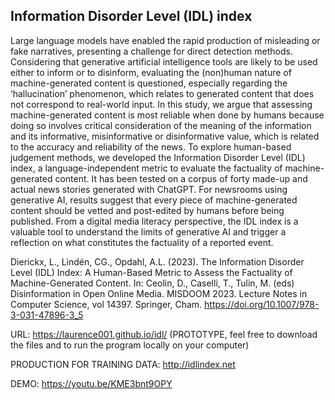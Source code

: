 ## Information Disorder Level (IDL) index

Large language models have enabled the rapid production of misleading or fake narratives, presenting a challenge for direct detection methods. Considering that generative artificial intelligence tools are likely to be used either to inform or to disinform, evaluating the (non)human nature of machine-generated content is questioned, especially regarding the ‘hallucination’ phenomenon, which relates to generated content that does not correspond to real-world input. In this study, we argue that assessing machine-generated content is most reliable when done by humans because doing so involves critical consideration of the meaning of the information and its informative, misinformative or disinformative value, which is related to the accuracy and reliability of the news. To explore human-based judgement methods, we developed the Information Disorder Level (IDL) index, a language-independent metric to evaluate the factuality of machine-generated content. It has been tested on a corpus of forty made-up and actual news stories generated with ChatGPT. For newsrooms using generative AI, results suggest that every piece of machine-generated content should be vetted and post-edited by humans before being published. From a digital media literacy perspective, the IDL index is a valuable tool to understand the limits of generative AI and trigger a reflection on what constitutes the factuality of a reported event. 

Dierickx, L., Lindén, CG., Opdahl, A.L. (2023). The Information Disorder Level (IDL) Index: A Human-Based Metric to Assess the Factuality of Machine-Generated Content. In: Ceolin, D., Caselli, T., Tulin, M. (eds) Disinformation in Open Online Media. MISDOOM 2023. Lecture Notes in Computer Science, vol 14397. Springer, Cham. https://doi.org/10.1007/978-3-031-47896-3_5

URL: https://laurence001.github.io/idl/ (PROTOTYPE, feel free to download the files and to run the program locally on your computer)

PRODUCTION FOR TRAINING DATA: http://idlindex.net

DEMO: https://youtu.be/KME3bnt9OPY
